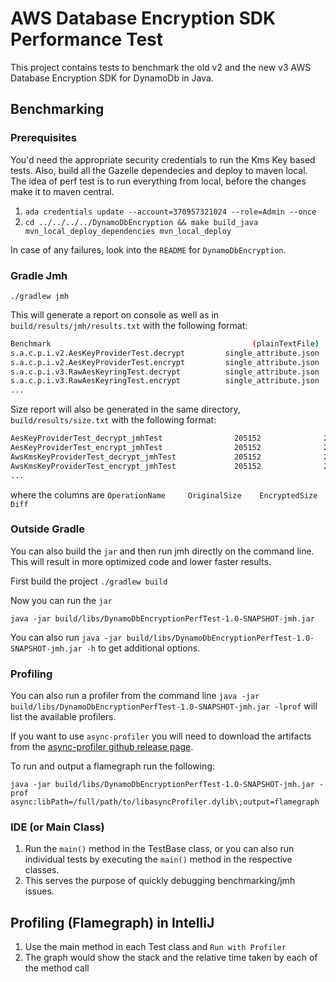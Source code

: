 # AWS Database Encryption SDK Performance Test

This project contains tests to benchmark the old v2 and the new v3 AWS Database Encryption SDK for DynamoDb in Java. 

## Benchmarking

### Prerequisites

You'd need the appropriate security credentials to run the Kms Key based tests. Also, build all the Gazelle dependecies and deploy to maven local.
The idea of perf test is to run everything from local, before the changes make it to maven central.

1. `ada credentials update --account=370957321024 --role=Admin --once`
2. `cd ../../../../DynamoDbEncryption && make build_java mvn_local_deploy_dependencies mvn_local_deploy`

In case of any failures, look into the `README` for `DynamoDbEncryption`.

### Gradle Jmh

`./gradlew jmh`

This will generate a report on console as well as in `build/results/jmh/results.txt` with the following format:

```bash
Benchmark                                             (plainTextFile)  Mode  Cnt    Score     Error  Units
s.a.c.p.i.v2.AesKeyProviderTest.decrypt         single_attribute.json  avgt    3    2.428 ±   1.484  ms/op
s.a.c.p.i.v2.AesKeyProviderTest.encrypt         single_attribute.json  avgt    3    2.691 ±   2.510  ms/op
s.a.c.p.i.v3.RawAesKeyringTest.decrypt          single_attribute.json  avgt    3   56.868 ±  14.556  ms/op
s.a.c.p.i.v3.RawAesKeyringTest.encrypt          single_attribute.json  avgt    3   42.814 ±   1.302  ms/op
...
```

Size report will also be generated in the same directory, `build/results/size.txt` with the following format:

```bash
AesKeyProviderTest_decrypt_jmhTest                205152              274001              68849
AesKeyProviderTest_encrypt_jmhTest                205152              274001              68849
AwsKmsKeyProviderTest_decrypt_jmhTest             205152              274349              69197
AwsKmsKeyProviderTest_encrypt_jmhTest             205152              274349              69197
...
```

where the columns are `OperationName     OriginalSize    EncryptedSize       Diff`

### Outside Gradle

You can also build the `jar` and then run jmh directly on the command line.
This will result in more optimized code and lower faster results.

First build the project `./gradlew build`

Now you can run the `jar`

`java -jar build/libs/DynamoDbEncryptionPerfTest-1.0-SNAPSHOT-jmh.jar`

You can also run `java -jar build/libs/DynamoDbEncryptionPerfTest-1.0-SNAPSHOT-jmh.jar -h` to get additional options.

### Profiling

You can also run a profiler from the command line `java -jar build/libs/DynamoDbEncryptionPerfTest-1.0-SNAPSHOT-jmh.jar -lprof` will list the available profilers.

If you want to use `async-profiler` you will need to download the artifacts from the [async-profiler github release page](https://github.com/async-profiler/async-profiler/releases).

To run and output a flamegraph run the following:

`java -jar build/libs/DynamoDbEncryptionPerfTest-1.0-SNAPSHOT-jmh.jar -prof async:libPath=/full/path/to/libasyncProfiler.dylib\;output=flamegraph`

### IDE (or Main Class)

1. Run the `main()` method in the TestBase class, or you can also run individual tests by executing the `main()` method in the respective classes.
2. This serves the purpose of quickly debugging benchmarking/jmh issues.

## Profiling (Flamegraph) in IntelliJ

1. Use the main method in each Test class and `Run with Profiler`
2. The graph would show the stack and the relative time taken by each of the method call
